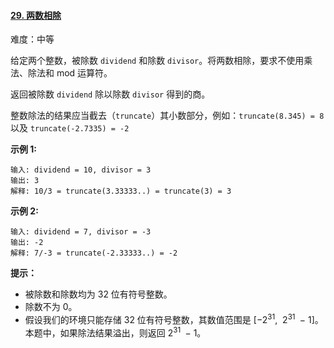﻿#### [29\. 两数相除](https://leetcode.cn/problems/divide-two-integers/description/)

难度：中等

给定两个整数，被除数 `dividend` 和除数 `divisor`。将两数相除，要求不使用乘法、除法和 mod 运算符。

返回被除数 `dividend` 除以除数 `divisor` 得到的商。

整数除法的结果应当截去（`truncate`）其小数部分，例如：`truncate(8.345) = 8` 以及 `truncate(-2.7335) = -2`

**示例 1:**

```
输入: dividend = 10, divisor = 3
输出: 3
解释: 10/3 = truncate(3.33333..) = truncate(3) = 3
```

**示例 2:**

```
输入: dividend = 7, divisor = -3
输出: -2
解释: 7/-3 = truncate(-2.33333..) = -2
```

**提示：**

-   被除数和除数均为 32 位有符号整数。
-   除数不为 0。
-   假设我们的环境只能存储 32 位有符号整数，其数值范围是 \[−2<sup>31</sup>,  2<sup>31&nbsp;</sup> − 1\]。本题中，如果除法结果溢出，则返回 2<sup>31&nbsp;</sup> − 1。
